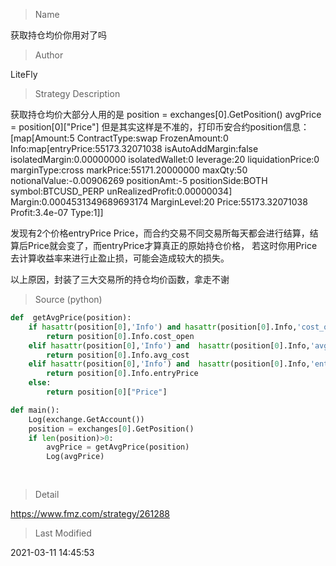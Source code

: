 
> Name

获取持仓均价你用对了吗

> Author

LiteFly

> Strategy Description

获取持仓均价大部分人用的是
position = exchanges[0].GetPosition()
avgPrice = position[0]["Price"]
但是其实这样是不准的，打印币安合约position信息：
[map[Amount:5 ContractType:swap FrozenAmount:0 Info:map[entryPrice:55173.32071038 isAutoAddMargin:false isolatedMargin:0.00000000 isolatedWallet:0 leverage:20 liquidationPrice:0 marginType:cross markPrice:55171.20000000 maxQty:50 notionalValue:-0.00906269 positionAmt:-5 positionSide:BOTH symbol:BTCUSD_PERP unRealizedProfit:0.00000034] Margin:0.0004531349689693174 MarginLevel:20 Price:55173.32071038 Profit:3.4e-07 Type:1]]

发现有2个价格entryPrice  Price，而合约交易不同交易所每天都会进行结算，结算后Price就会变了，而entryPrice才算真正的原始持仓价格，
若这时你用Price去计算收益率来进行止盈止损，可能会造成较大的损失。

以上原因，封装了三大交易所的持仓均价函数，拿走不谢



> Source (python)

``` python
def  getAvgPrice(position):
    if hasattr(position[0],'Info') and hasattr(position[0].Info,'cost_open'):# Huobi
        return position[0].Info.cost_open
    elif hasattr(position[0],'Info') and  hasattr(position[0].Info,'avg_cost'):#OKex
        return position[0].Info.avg_cost
    elif hasattr(position[0],'Info') and  hasattr(position[0].Info,'entryPrice'):#binance
        return position[0].Info.entryPrice
    else:
        return position[0]["Price"] 

def main():
    Log(exchange.GetAccount())
    position = exchanges[0].GetPosition()
    if len(position)>0:
        avgPrice = getAvgPrice(position)
        Log(avgPrice)
    
    

```

> Detail

https://www.fmz.com/strategy/261288

> Last Modified

2021-03-11 14:45:53
